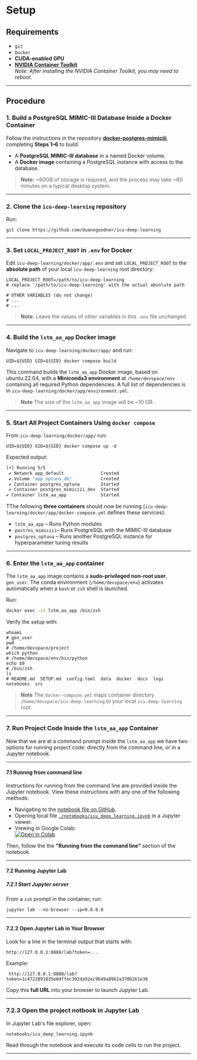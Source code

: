 # Setup

## Requirements

- `git`
- `Docker`
- **CUDA-enabled GPU**
- **[NVIDIA Container Toolkit](https://docs.nvidia.com/datacenter/cloud-native/container-toolkit/overview.html#installation-guide)**  
  *Note: After installing the NVIDIA Container Toolkit, you may need to reboot.*

---

## Procedure

### **1. Build a PostgreSQL MIMIC-III Database Inside a Docker Container**

Follow the instructions in the repository **[docker-postgres-mimiciii](https://github.com/duanegoodner/docker-postgres-mimiciii)**, completing **Steps 1–6** to build:

- A **PostgreSQL MIMIC-III database** in a named Docker volume.
- A **Docker image** containing a PostgreSQL instance with access to the database.

> **Note:** ~60GB of storage is required, and the process may take ~60 minutes on a typical desktop system.

---

### **2. Clone the `icu-deep-learning` repository**
Run:

```shell
git clone https://github.com/duanegoodner/icu-deep-learning
 ```

---

### 3. Set `LOCAL_PROJECT_ROOT` in `.env` for Docker

Edit `icu-deep-learning/docker/app/.env` and set `LOCAL_PROJECT_ROOT` to the **absolute path** of your local `icu-deep-learning` root directory:

```shell
LOCAL_PROJECT_ROOT=/path/to/icu-deep-learning
# replace '/path/to/icu-deep-learning' with the actual absolute path

# OTHER VARIABLES (do not change)
# ...
# ...
```
> **Note:** Leave the values of other variables in this `.env` file unchanged

---

### 4. Build the `lstm_aa_app` Docker image

Navigate to `icu-deep-learning/docker/app/` and run:

```shell
UID=${UID} GID=${GID} docker compose build
```
This command builds the `lstm_aa_app` Docker image, based on ubuntu:22.04, with a **Miniconda3 environment** at `/home/devspace/env` containing all required Python dependencies.
A full list of dependencies is in `icu-deep-learning/docker/app/environment.yml`.

> **Note** The size of the `lstm_aa_app` image will be ~10 GB.

---

### 5. Start All Project Containers Using `docker compose`
From `icu-deep-learning/docker/app/` run:

```shell
UID=${UID} GID=${GID} docker compose up -d
```
Expected output:

```bash
[+] Running 5/5
 ✔ Network app_default              Created                                          0.2s 
 ✔ Volume "app_optuna_db"           Created                                          0.0s 
 ✔ Container postgres_optuna        Started                                          0.6s 
 ✔ Container postgres_mimiciii_dev  Started                                          0.6s 
✔ Container lstm_aa_app             Started                                          0.8s
```
TThe following **three containers** should now be running (`icu-deep-learning/docker/app/docker-compose.yml` defines these services):

- `lstm_aa_app` – Runs Python modules
- `postres_mimiciii`– Runs PostgreSQL with the MIMIC-III database
- `postgres_optuna` – Runs another PostgreSQL instance for hyperparameter tuning results


---


### 6. Enter the `lstm_aa_app` container

The `lstm_aa_app` image contains a **sudo-privileged non-root user**, `gen_user`.  The conda environment (`/home/devspace/env`) activates automatically when a `bash` or `zsh` shell is launched.

Run:

```bash 
docker exec -it lstm_aa_app /bin/zsh
```
Verify the setup with:

```shell
whoami
# gen_user
pwd
# /home/devspace/project
which python
# /home/devspace/env/bin/python
echo $0
# /bin/zsh
ls
# README.md  SETUP.md  config.toml  data  docker  docs  logs  notebooks  src
```
> **Note** The `docker-compose.yml` maps container directory `/home/devspace/icu-deep-learning` to your local `icu-deep-learning` root.

---

### 7. Run Project Code Inside the `lstm_aa_app` Container

Now that we are at a command prompt inside the `lstm_aa_app` we have two options for running project code: directly from the command line, or in a Jupyter notebook. 

---

#### 7.1 Runnng from command line

Instructions for running from the command line are provided inside the Jupyter notebook. View these instructions with any one of the following methods:

- Navigating to the [notebook file on GitHub](https://github.com/duanegoodner/icu-deep-learning/blob/main/notebooks/icu_deep_learning.ipynb).
- Opening local file [`./notebooks/icu_deep_learning.ipynb`](notebooks/icu_deep_learning.ipynb) in a Jupyter viewer.
-  Viewing in Google Colab:  
[![Open in Colab](https://colab.research.google.com/assets/colab-badge.svg)](https://colab.research.google.com/github/duanegoodner/lstm_adversarial_attack/blob/main/notebooks/icu_deep_learning.ipynb)

 Then, follow the the **"Running from the command line"** section of the notebook

---

#### 7.2 Running Jupyter Lab

##### 7.2.1 Start Jupyter server

From a `zsh` prompt in the container, run:

```
jupyter lab --no-browser --ip=0.0.0.0
```
---

#### 7.2.2 Open Jupyter Lab in Your Browser


Look for a line in the terminal output that starts with:
```
http://127.0.0.1:8888/lab?token=...
```
Example:
```
 http://127.0.0.1:8888/lab?token=1c4722891835e04ffec392da92ec9b49a8962a370b261e36
```
Copy this **full URL** into your browser to launch Jupyter Lab.

---

### 7.2.3 Open the project notbook in Jupyter Lab

In Jupyter Lab's file explorer, open:

```
notebooks/icu_deep_learning.ipynb

```

Read through the notebook and execute its code cells to run the project.

---
